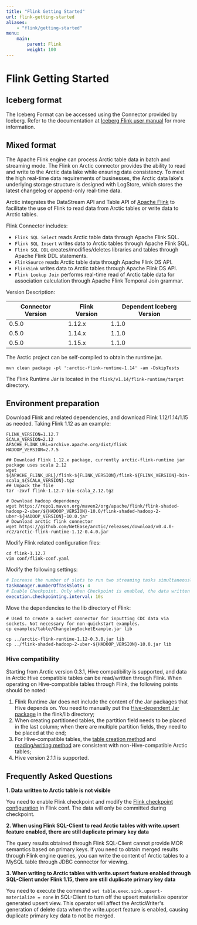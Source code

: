 ```yaml
---
title: "Flink Getting Started"
url: flink-getting-started
aliases:
    - "flink/getting-started"
menu:
    main:
        parent: Flink
        weight: 100
---
```

# Flink Getting Started

## Iceberg format

The Iceberg Format can be accessed using the Connector provided by Iceberg.
Refer to the documentation at [Iceberg Flink user manual](https://iceberg.apache.org/docs/latest/flink-connector/)
for more information.

## Mixed format
The Apache Flink engine can process Arctic table data in batch and streaming mode. The Flink on Arctic connector provides the ability to read and write to the Arctic data lake while ensuring data consistency. To meet the high real-time data requirements of businesses, the Arctic data lake's underlying storage structure is designed with LogStore, which stores the latest changelog or append-only real-time data.

Arctic integrates the DataStream API and Table API of [Apache Flink](https://flink.apache.org/) to facilitate the use of Flink to read data from Arctic tables or write data to Arctic tables.

Flink Connector includes:

- `Flink SQL Select` reads Arctic table data through Apache Flink SQL.
- `Flink SQL Insert` writes data to Arctic tables through Apache Flink SQL.
- `Flink SQL DDL` creates/modifies/deletes libraries and tables through Apache Flink DDL statements.
- `FlinkSource` reads Arctic table data through Apache Flink DS API.
- `FlinkSink` writes data to Arctic tables through Apache Flink DS API.
- `Flink Lookup Join` performs real-time read of Arctic table data for association calculation through Apache Flink Temporal Join grammar.

Version Description:

| Connector Version | Flink Version | Dependent Iceberg Version                                                                                                                |
| ----------------- |---------------|  ----------------- |
| 0.5.0             | 1.12.x        | 1.1.0            |
| 0.5.0             | 1.14.x        | 1.1.0            |
| 0.5.0             | 1.15.x        | 1.1.0            |

The Arctic project can be self-compiled to obtain the runtime jar.

`mvn clean package -pl ':arctic-flink-runtime-1.14' -am -DskipTests`

The Flink Runtime Jar is located in the `flink/v1.14/flink-runtime/target` directory.

## Environment preparation
Download Flink and related dependencies, and download Flink 1.12/1.14/1.15 as needed. Taking Flink 1.12 as an example:

```shell
FLINK_VERSION=1.12.7
SCALA_VERSION=2.12
APACHE_FLINK_URL=archive.apache.org/dist/flink
HADOOP_VERSION=2.7.5

## Download Flink 1.12.x package, currently arctic-flink-runtime jar package uses scala 2.12
wget ${APACHE_FLINK_URL}/flink-${FLINK_VERSION}/flink-${FLINK_VERSION}-bin-scala_${SCALA_VERSION}.tgz
## Unpack the file
tar -zxvf flink-1.12.7-bin-scala_2.12.tgz

# Download hadoop dependency
wget https://repo1.maven.org/maven2/org/apache/flink/flink-shaded-hadoop-2-uber/${HADOOP_VERSION}-10.0/flink-shaded-hadoop-2-uber-${HADOOP_VERSION}-10.0.jar
# Download arctic flink connector
wget https://github.com/NetEase/arctic/releases/download/v0.4.0-rc2/arctic-flink-runtime-1.12-0.4.0.jar
```

Modify Flink related configuration files:

```shell
cd flink-1.12.7
vim conf/flink-conf.yaml
```
Modify the following settings:

```yaml
# Increase the number of slots to run two streaming tasks simultaneously
taskmanager.numberOfTaskSlots: 4
# Enable Checkpoint. Only when Checkpoint is enabled, the data written to the file is visible
execution.checkpointing.interval: 10s
```

Move the dependencies to the lib directory of Flink:

```shell
# Used to create a socket connector for inputting CDC data via sockets. Not necessary for non-quickstart examples.
cp examples/table/ChangelogSocketExample.jar lib

cp ../arctic-flink-runtime-1.12-0.3.0.jar lib
cp ../flink-shaded-hadoop-2-uber-${HADOOP_VERSION}-10.0.jar lib
```

### Hive compatibility
Starting from Arctic version 0.3.1, Hive compatibility is supported, and data in Arctic Hive compatible tables can be read/written through Flink. When operating on Hive-compatible tables through Flink, the following points should be noted:

1. Flink Runtime Jar does not include the content of the Jar packages that Hive depends on. You need to manually put the [Hive-dependent Jar package](https://repo1.maven.org/maven2/org/apache/hive/hive-exec/2.1.1/hive-exec-2.1.1.jar) in the flink/lib directory;
2. When creating partitioned tables, the partition field needs to be placed in the last column; when there are multiple partition fields, they need to be placed at the end;
3. For Hive-compatible tables, the [table creation method](flink-ddl.md) and [reading/writing method](flink-dml.md) are consistent with non-Hive-compatible Arctic tables;
4. Hive version 2.1.1 is supported.


## Frequently Asked Questions

**1. Data written to Arctic table is not visible**

You need to enable Flink checkpoint and modify the [Flink checkpoint configuration](https://nightlies.apache.org/flink/flink-docs-release-1.12/deployment/config.html#execution-checkpointing-interval) in Flink conf. The data will only be committed during checkpoint.

**2. When using Flink SQL-Client to read Arctic tables with write.upsert feature enabled, there are still duplicate primary key data**

The query results obtained through Flink SQL-Client cannot provide MOR semantics based on primary keys. If you need to obtain merged results through Flink engine queries, you can write the content of Arctic tables to a MySQL table through JDBC connector for viewing.

**3. When writing to Arctic tables with write.upsert feature enabled through SQL-Client under Flink 1.15, there are still duplicate primary key data**

You need to execute the command `set table.exec.sink.upsert-materialize = none` in SQL-Client to turn off the upsert materialize operator generated upsert view. This operator will affect the ArcticWriter's generation of delete data when the write.upsert feature is enabled, causing duplicate primary key data to not be merged.
